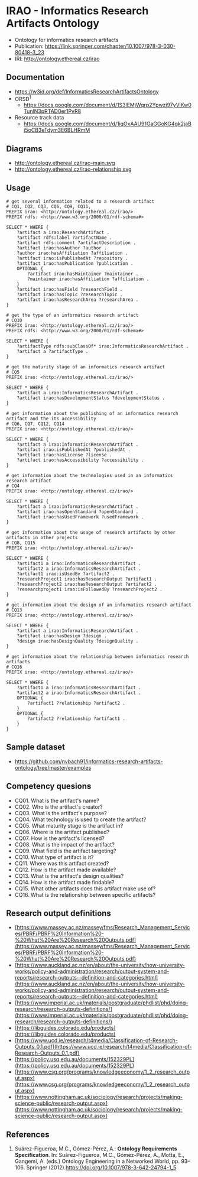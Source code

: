 # IRAO - Informatics Research Artifacts Ontology
- Ontology for informatics research artifacts
- Publication: https://link.springer.com/chapter/10.1007/978-3-030-80418-3_23
- IRI: http://ontology.ethereal.cz/irao

## Documentation
- https://w3id.org/def/InformaticsResearchArtifactsOntology
- ORSD<sup>1</sup> 
  - https://docs.google.com/document/d/1S3lEMjWqrp2Ypwzi97yViKw0TunlN3pRTAD0er1PvR8
- Resource track data 
  - https://docs.google.com/document/d/1iqOxAAU91GaGGoKG4gk2jaBj5oCB3eTdym3E6BLHRmM

## Diagrams
- http://ontology.ethereal.cz/irao-main.svg 
- http://ontology.ethereal.cz/irao-relationship.svg 

## Usage
```sparql
# get several information related to a research artifact
# CQ1, CQ2, CQ3, CQ6, CQ9, CQ11,
PREFIX irao: <http://ontology.ethereal.cz/irao/>
PREFIX rdfs: <http://www.w3.org/2000/01/rdf-schema#>

SELECT * WHERE {
    ?artifact a irao:ResearchArtifact .
    ?artifact rdfs:label ?artifactName .
    ?artifact rdfs:comment ?artifactDescription .
    ?artifact irao:hasAuthor ?author .
    ?author irao:hasAffiliation ?affiliation .
    ?artifact irao:isPublishedAt ?repository .
    ?artifact irao:hasPublication ?publication .
    OPTIONAL {
        ?artifact irao:hasMaintainer ?maintainer .
        ?maintainer irao:hasAffiliation ?affiliation .
    }
    ?artifact irao:hasField ?researchField .
    ?artifact irao:hasTopic ?researchTopic .
    ?artifact irao:hasResearchArea ?researchArea .
}
```

```sparql
# get the type of an informatics research artifact
# CQ10
PREFIX irao: <http://ontology.ethereal.cz/irao/>
PREFIX rdfs: <http://www.w3.org/2000/01/rdf-schema#>

SELECT * WHERE {
    ?artifactType rdfs:subClassOf* irao:InformaticsResearchArtifact .
    ?artifact a ?artifactType .
}
```

```sparql
# get the maturity stage of an informatics research artifact
# CQ5
PREFIX irao: <http://ontology.ethereal.cz/irao/>

SELECT * WHERE {
    ?artifact a irao:InformaticsResearchArtifact .
    ?artifact irao:hasDevelopmentStatus ?developmentStatus .
}
```

```sparql
# get information about the publishing of an informatics research artifact and the its accessibility
# CQ6, CQ7, CQ12, CQ14
PREFIX irao: <http://ontology.ethereal.cz/irao/>

SELECT * WHERE {
    ?artifact a irao:InformaticsResearchArtifact .
    ?artifact irao:isPublishedAt ?publishedAt .
    ?artifact irao:hasLicense ?license .
    ?artifact irao:hasAccessibility ?accessibility .
}
```

```sparql
# get information about the technologies used in an informatics research artifact
# CQ4
PREFIX irao: <http://ontology.ethereal.cz/irao/>

SELECT * WHERE {
    ?artifact a irao:InformaticsResearchArtifact .
    ?artifact irao:hasOpenStandard ?openStandard .
    ?artifact irao:hasUsedFramework ?usedFramework .
}
```

```sparql
# get information about the usage of research artifacts by other artifacts in other projects
# CQ8, CQ15
PREFIX irao: <http://ontology.ethereal.cz/irao/>

SELECT * WHERE {
    ?artifact1 a irao:InformaticsResearchArtifact .
    ?artifact2 a irao:InformaticsResearchArtifact .
    ?artifact1 irao:isUsedBy ?artifact2 .
    ?researchProject1 irao:hasResearchOutput ?artifact1 .
    ?researchProject2 irao:hasResearchOutput ?artifact2 .
    ?researchproject1 irao:isFollowedBy ?researchProject2 .
}
```

```sparql
# get information about the design of an informatics research artifact
# CQ13
PREFIX irao: <http://ontology.ethereal.cz/irao/>

SELECT * WHERE {
    ?artifact a irao:InformaticsResearchArtifact .
    ?artifact irao:hasDesign ?design .
    ?design irao:hasDesignQuality ?designQuality .
}
```

```sparql
# get information about the relationship between informatics research artifacts
# CQ16
PREFIX irao: <http://ontology.ethereal.cz/irao/>

SELECT * WHERE {
    ?artifact1 a irao:InformaticsResearchArtifact .
    ?artifact2 a irao:InformaticsResearchArtifact .
    OPTIONAL {
        ?artifact1 ?relationship ?artifact2 .
    }
    OPTIONAL {
        ?artifact2 ?relationship ?artifact1 .
    }
}
```
## Sample dataset
- https://github.com/nvbach91/informatics-research-artifacts-ontology/tree/master/examples

## Competency quesions
- CQ01. What is the artifact's name?
- CQ02. Who is the artifact's creator?
- CQ03. What is the artifact's purpose?
- CQ04. What technology is used to create the artifact?
- CQ05. What maturity stage is the artifact in?
- CQ06. Where is the artifact published?
- CQ07. How is the artifact's licensed?
- CQ08. What is the impact of the artifact?
- CQ09. What field is the artifact targeting?
- CQ10. What type of artifact is it?
- CQ11. Where was this artifact created?
- CQ12. How is the artifact made available?
- CQ13. What is the artifact's design qualities?
- CQ14. How is the artifact made findable?
- CQ15. What other artifacts does this artifact make use of?
- CQ16. What is the relationship between specific artifacts?

## Research output definitions
- [https://www.massey.ac.nz/massey/fms/Research_Management_Services/PBRF/PBRF%20Information%20-%20What%20Are%20Research%20Outputs.pdf](https://www.massey.ac.nz/massey/fms/Research_Management_Services/PBRF/PBRF%20Information%20-%20What%20Are%20Research%20Outputs.pdf)
- [https://www.auckland.ac.nz/en/about/the-university/how-university-works/policy-and-administration/research/output-system-and-reports/research-outputs--definition-and-categories.html](https://www.auckland.ac.nz/en/about/the-university/how-university-works/policy-and-administration/research/output-system-and-reports/research-outputs--definition-and-categories.html)
- [https://www.imperial.ac.uk/materials/postgraduate/phdlist/phd/doing-research/research-outputs-definitions/](https://www.imperial.ac.uk/materials/postgraduate/phdlist/phd/doing-research/research-outputs-definitions/)
- [https://libguides.colorado.edu/products](https://libguides.colorado.edu/products)
- [https://www.ucd.ie/research/t4media/Classification-of-Research-Outputs_0.1.pdf](https://www.ucd.ie/research/t4media/Classification-of-Research-Outputs_0.1.pdf)
- [https://policy.usq.edu.au/documents/152329PL](https://policy.usq.edu.au/documents/152329PL)
- [https://www.csg.org/programs/knowledgeeconomy/1_2_research_output.aspx](https://www.csg.org/programs/knowledgeeconomy/1_2_research_output.aspx)
- [https://www.nottingham.ac.uk/sociology/research/projects/making-science-public/research-output.aspx](https://www.nottingham.ac.uk/sociology/research/projects/making-science-public/research-output.aspx)

## References
1. Suárez-Figueroa, M.C., Gómez-Pérez, A.: **Ontology Requirements Specification**. In: Suárez-Figueroa, M.C., Gómez-Pérez, A., Motta, E., Gangemi, A. (eds.) Ontology Engineering in a Networked World, pp. 93–106. Springer (2012).https://doi.org/10.1007/978-3-642-24794-1_5
